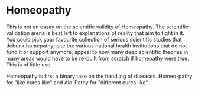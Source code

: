 # Homeopathy

This is not an essay on the scientific validity of Homeopathy. The scientific validation arena is best left to explanations of reality that aim to fight in it. You could pick your favourite collection of serious scientific studies that debunk homepathy; cite the various national health institutions that do not fund it or support anymore; appeal to how many deep scientific theories in many areas would have to be re-built from scratch if homepathy were true. This is of little use. 

Homeopathy is first a binary take on the handling of diseases. Homeo-pathy for "like cures like" and Alo-Pathy for "different cures like".



